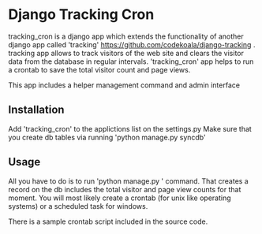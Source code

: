 Django Tracking Cron
====================

tracking_cron is a django app which extends the functionality of another django app called 'tracking' https://github.com/codekoala/django-tracking . tracking app allows to track visitors of the web site and clears the visitor data from the database in regular intervals. 'tracking_cron' app helps to run a crontab to save the total visitor count and page views.

This app includes a helper management command and admin interface


Installation
------------

Add 'tracking_cron' to the applictions list on the settings.py
Make sure that you create db tables via running 'python manage.py syncdb'

Usage
-----

All you have to do is to run 'python manage.py ' command. That creates a record on the db includes the total visitor and page view counts for that moment. You will most likely create a crontab (for unix like operating systems) or a scheduled task for windows.

There is a sample crontab script included in the source code.